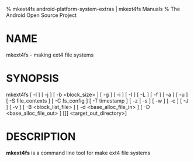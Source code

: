 % mkext4fs android-platform-system-extras | mkext4fs Manuals
% The Android Open Source Project

# NAME

mkext4fs - making ext4 file systems

# SYNOPSIS

mkext4fs [ -l <len> ] [ -j <journal size> ] [ -b <block_size> ]
    [ -g <blocks per group> ] [ -i <inodes> ] [ -I <inode size> ]
    [ -L <label> ] [ -f ] [ -a <android mountpoint> ] [ -u ]
    [ -S file_contexts ] [ -C fs_config ] [ -T timestamp ]
    [ -z | -s ] [ -w ] [ -c ] [ -J ] [ -v ] [ -B <block_list_file> ]
    [ -d <base_alloc_file_in> ] [ -D <base_alloc_file_out> ]
    <filename> [[<directory>] <target_out_directory>]

# DESCRIPTION

**mkext4fs** is a command line tool for make ext4 file systems

